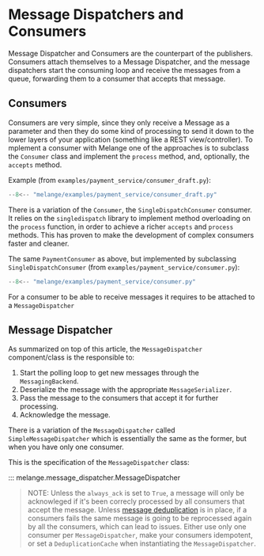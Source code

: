 # Message Dispatchers and Consumers

Message Dispatcher and Consumers are the counterpart of the publishers. 
Consumers attach themselves to a Message Dispatcher, and the message dispatchers start the consuming loop
and receive the messages from a queue, forwarding them to a consumer that accepts
that message.

## Consumers

Consumers are very simple, since they only receive a Message as a parameter and then
they do some kind of processing to send it down to the lower layers of your application (something like a REST view/controller). 
To mplement a consumer with Melange one of the approaches is to subclass the `Consumer` class
and implement the `process` method, and, optionally, the `accepts` method.

Example (from `examples/payment_service/consumer_draft.py`):

``` py
--8<-- "melange/examples/payment_service/consumer_draft.py"
```

There is a variation of the `Consumer`, the `SingleDispatchConsumer` consumer. It relies
on the `singledispatch` library to implement method overloading on the `process` function,
in order to achieve a richer `accepts` and `process` methods. This has proven to make the development
of complex consumers faster and cleaner.

The same `PaymentConsumer` as above, but implemented by subclassing `SingleDispatchConsumer`
(from `examples/payment_service/consumer.py`):

``` py
--8<-- "melange/examples/payment_service/consumer.py"
```

For a consumer to be able to receive messages it requires to be attached to a `MessageDispatcher`

## Message Dispatcher

As summarized on top of this article, the `MessageDispatcher` component/class is the responsible to:

1. Start the polling loop to get new messages through the `MessagingBackend`.
2. Deserialize the message with the appropriate `MessageSerializer`.
3. Pass the message to the consumers that accept it for further processing.
4. Acknowledge the message.

There is a variation of the `MessageDispatcher` called `SimpleMessageDispatcher`
which is essentially the same as the former, but when you have only one consumer.

This is the specification of the `MessageDispatcher` class:

::: melange.message_dispatcher.MessageDispatcher

> NOTE: Unless the `always_ack` is set to `True`, a message will only be acknowleged if
> it's been correcly processed by all consumers that accept the message. 
> Unless [message deduplication](link) is in place, if a consumers fails the same
> message is going to be reprocessed again by all the consumers, which can lead to issues.
> Either use only one consumer per `MessageDispatcher`, make your consumers idempotent,
> or set a `DeduplicationCache` when instantiating the `MessageDispatcher`.
